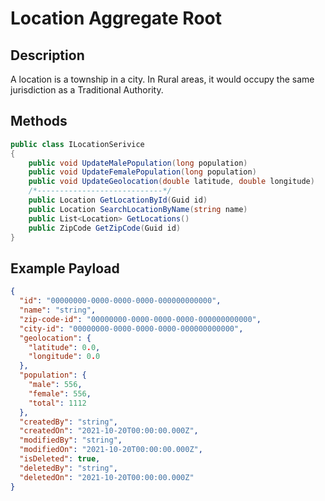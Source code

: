 # Location Aggregate Root

## Description
A location is a township in a city. In Rural areas, it would occupy the same jurisdiction as a Traditional Authority.

## Methods
```csharp
public class ILocationSerivice
{
    public void UpdateMalePopulation(long population)
    public void UpdateFemalePopulation(long population)
    public void UpdateGeolocation(double latitude, double longitude)
    /*----------------------------*/
    public Location GetLocationById(Guid id)
    public Location SearchLocationByName(string name)
    public List<Location> GetLocations()
    public ZipCode GetZipCode(Guid id)
}
```

## Example Payload

```json
{
  "id": "00000000-0000-0000-0000-000000000000",
  "name": "string",
  "zip-code-id": "00000000-0000-0000-0000-000000000000",
  "city-id": "00000000-0000-0000-0000-000000000000",
  "geolocation": {
    "latitude": 0.0,
    "longitude": 0.0
  },
  "population": {
    "male": 556,
    "female": 556,
    "total": 1112
  },
  "createdBy": "string",
  "createdOn": "2021-10-20T00:00:00.000Z",
  "modifiedBy": "string",
  "modifiedOn": "2021-10-20T00:00:00.000Z",
  "isDeleted": true,
  "deletedBy": "string",
  "deletedOn": "2021-10-20T00:00:00.000Z"
}
```